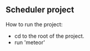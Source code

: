 Scheduler project
-----------------

How to run the project:
- cd to the root of the project.
- run 'meteor'